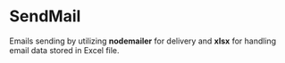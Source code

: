 # SendMail

Emails sending by utilizing **nodemailer** for delivery and **xlsx** for handling email data stored in Excel file.
